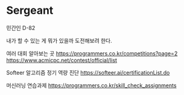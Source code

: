 # Sergeant

민간인 D-82

내가 할 수 있는 게 뭐가 있을까 도전해보려 한다.





여러 대회 알아보는 곳
https://programmers.co.kr/competitions?page=2
https://www.acmicpc.net/contest/official/list

Softeer 알고리즘 정기 역량 진단
https://softeer.ai/certificationList.do


머신러닝 연습과제
https://programmers.co.kr/skill_check_assignments
